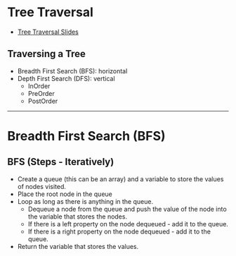 # Tree Traversal

- [Tree Traversal Slides](https://cs.slides.com/d/SAf3EIc/live#/40)

## Traversing a Tree

- Breadth First Search (BFS): horizontal
- Depth First Search (DFS): vertical
    - InOrder
    - PreOrder
    - PostOrder

-----

# Breadth First Search (BFS)

## BFS (Steps - Iteratively)

- Create a queue (this can be an array) and a variable to store the values of nodes visited.
- Place the root node in the queue
- Loop as long as there is anything in the queue.
    - Dequeue a node from the queue and push the value of the node into the variable that stores the nodes.
    - If there is a left property on the node dequeued - add it to the queue.
    - If there is a right property on the node dequeued - add it to the queue.
- Return the variable that stores the values.



